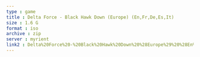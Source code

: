 ```yaml
---
type : game
title : Delta Force - Black Hawk Down (Europe) (En,Fr,De,Es,It)
size : 1.6 G
format : iso
archive : zip
server : myrient
link2 : Delta%20Force%20-%20Black%20Hawk%20Down%20%28Europe%29%20%28En%2CFr%2CDe%2CEs%2CIt%29
---
```

